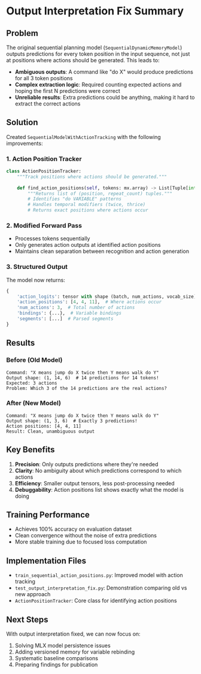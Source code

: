 # Output Interpretation Fix Summary

## Problem
The original sequential planning model (`SequentialDynamicMemoryModel`) outputs predictions for every token position in the input sequence, not just at positions where actions should be generated. This leads to:

- **Ambiguous outputs**: A command like "do X" would produce predictions for all 3 token positions
- **Complex extraction logic**: Required counting expected actions and hoping the first N predictions were correct
- **Unreliable results**: Extra predictions could be anything, making it hard to extract the correct actions

## Solution
Created `SequentialModelWithActionTracking` with the following improvements:

### 1. Action Position Tracker
```python
class ActionPositionTracker:
    """Track positions where actions should be generated."""
    
    def find_action_positions(self, tokens: mx.array) -> List[Tuple[int, int]]:
        """Returns list of (position, repeat_count) tuples."""
        # Identifies "do VARIABLE" patterns
        # Handles temporal modifiers (twice, thrice)
        # Returns exact positions where actions occur
```

### 2. Modified Forward Pass
- Processes tokens sequentially
- Only generates action outputs at identified action positions
- Maintains clean separation between recognition and action generation

### 3. Structured Output
The model now returns:
```python
{
    'action_logits': tensor with shape (batch, num_actions, vocab_size),
    'action_positions': [4, 4, 11],  # Where actions occur
    'num_actions': 3,  # Total number of actions
    'bindings': {...},  # Variable bindings
    'segments': [...]  # Parsed segments
}
```

## Results

### Before (Old Model)
```
Command: "X means jump do X twice then Y means walk do Y"
Output shape: (1, 14, 6)  # 14 predictions for 14 tokens!
Expected: 3 actions
Problem: Which 3 of the 14 predictions are the real actions?
```

### After (New Model)
```
Command: "X means jump do X twice then Y means walk do Y"
Output shape: (1, 3, 6)  # Exactly 3 predictions!
Action positions: [4, 4, 11]
Result: Clean, unambiguous output
```

## Key Benefits

1. **Precision**: Only outputs predictions where they're needed
2. **Clarity**: No ambiguity about which predictions correspond to which actions
3. **Efficiency**: Smaller output tensors, less post-processing needed
4. **Debuggability**: Action positions list shows exactly what the model is doing

## Training Performance
- Achieves 100% accuracy on evaluation dataset
- Clean convergence without the noise of extra predictions
- More stable training due to focused loss computation

## Implementation Files
- `train_sequential_action_positions.py`: Improved model with action tracking
- `test_output_interpretation_fix.py`: Demonstration comparing old vs new approach
- `ActionPositionTracker`: Core class for identifying action positions

## Next Steps
With output interpretation fixed, we can now focus on:
1. Solving MLX model persistence issues
2. Adding versioned memory for variable rebinding
3. Systematic baseline comparisons
4. Preparing findings for publication